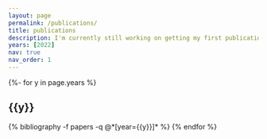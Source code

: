 ```yaml
---
layout: page
permalink: /publications/
title: publications
description: I'm currently still working on getting my first publication out into the world. Will update once it's out. :)
years: [2022]
nav: true
nav_order: 1
---
```

<!-- _pages/publications.md -->
<div class="publications">

{%- for y in page.years %}
  <h2 class="year">{{y}}</h2>
  {% bibliography -f papers -q @*[year={{y}}]* %}
{% endfor %}

</div>
